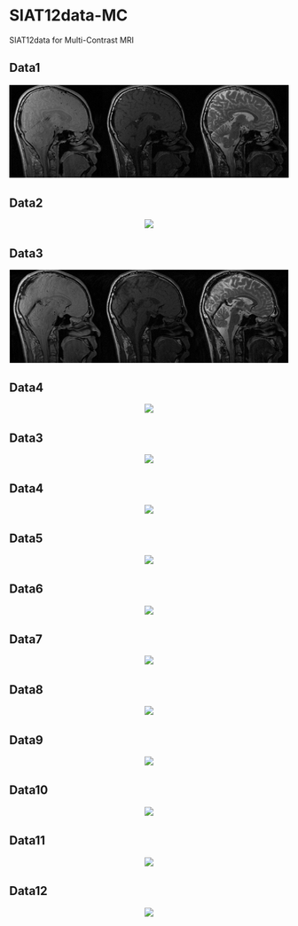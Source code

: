 # SIAT12data-MC
SIAT12data for Multi-Contrast MRI


## Data1
<div align="center"><img src="https://github.com/yqx7150/SIAT12data-MC/blob/main/Figures2/MCdata01.png"> </div>    


## Data2
<div align="center"><img src="https://github.com/yqx7150/SIAT12data-MC/tree/main/Figures2/MCdata02.png"> </div>         


## Data3
<div align="center"><img src="https://github.com/yqx7150/SIAT12data-MC/blob/main/Figures2/MCdata03.png"> </div>    


## Data4
<div align="center"><img src="https://github.com/yqx7150/SIAT12data-MC/tree/main/Figures2/MCdata04.png"> </div>         



   
   
   
   
   
   
   
   
   
   


## Data3
<div align="center"><img src="https://github.com/yqx7150/SIAT12data-MC/tree/main/Figures2/MCdata03.png"> </div>    








## Data4
<div align="center"><img src="https://github.com/yqx7150/SIAT12data-MC/tree/main/Figures2/MCdata04.png"> </div>    





## Data5
<div align="center"><img src="https://github.com/yqx7150/SIAT12data-MC/tree/main/Figures2/MCdata05.png"> </div>    





## Data6
<div align="center"><img src="https://github.com/yqx7150/SIAT12data-MC/tree/main/Figures2/MCdata06.png"> </div>    





## Data7
<div align="center"><img src="https://github.com/yqx7150/SIAT12data-MC/tree/main/Figures2/MCdata07.png"> </div>   





## Data8
<div align="center"><img src="https://github.com/yqx7150/SIAT12data-MC/tree/main/Figures2/MCdata08.png"> </div>     





## Data9
<div align="center"><img src="https://github.com/yqx7150/SIAT12data-MC/tree/main/Figures2/MCdata09.png"> </div>    




## Data10
<div align="center"><img src="https://github.com/yqx7150/SIAT12data-MC/tree/main/Figures2/MCdata10.png"> </div>   





## Data11
<div align="center"><img src="https://github.com/yqx7150/SIAT12data-MC/tree/main/Figures2/MCdata11.png"> </div>    


 

## Data12
<div align="center"><img src="https://github.com/yqx7150/SIAT12data-MC/tree/main/Figures2/MCdata12.png"> </div>    









